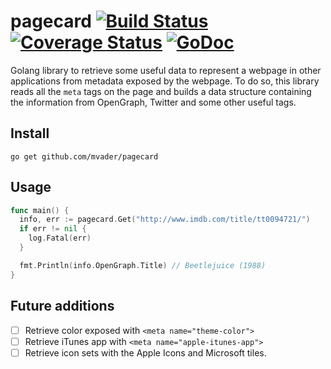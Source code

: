 # pagecard [![Build Status](https://travis-ci.org/mvader/pagecard.svg)](https://travis-ci.org/mvader/pagecard) [![Coverage Status](https://coveralls.io/repos/github/mvader/pagecard/badge.svg?branch=master)](https://coveralls.io/github/mvader/pagecard?branch=master) [![GoDoc](https://godoc.org/github.com/mvader/pagecard?status.svg)](http://godoc.org/github.com/mvader/pagecard)

Golang library to retrieve some useful data to represent a webpage in other applications from metadata exposed by the webpage.
To do so, this library reads all the `meta` tags on the page and builds a data structure containing the information from OpenGraph, Twitter and some other useful tags.

## Install

```
go get github.com/mvader/pagecard
```

## Usage

```go
func main() {
  info, err := pagecard.Get("http://www.imdb.com/title/tt0094721/")
  if err != nil {
    log.Fatal(err)
  }

  fmt.Println(info.OpenGraph.Title) // Beetlejuice (1988)
}
```

## Future additions

* [ ] Retrieve color exposed with `<meta name="theme-color">`
* [ ] Retrieve iTunes app with `<meta name="apple-itunes-app">`
* [ ] Retrieve icon sets with the Apple Icons and Microsoft tiles.
